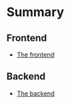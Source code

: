 # Summary​

## Frontend

* [The frontend](client/README.md)    
    
    
## Backend

* [The backend](server/README.md)